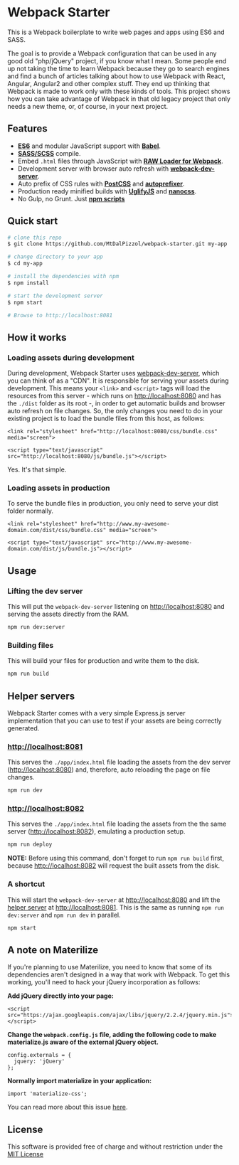 # Webpack Starter

This is a Webpack boilerplate to write web pages and apps using ES6 and SASS.

The goal is to provide a Webpack configuration that can be used in any good old "php/jQuery" project, if you know what I mean. Some people end up not taking the time to learn Webpack because they go to search engines and find a bunch of articles talking about how to use Webpack with React, Angular, Angular2 and other complex stuff. They end up thinking that Webpack is made to work only with these kinds of tools. This project shows how you can take advantage of Webpack in that old legacy project that only needs a new theme, or, of course, in your next project.

## Features

* **[ES6](http://www.ecma-international.org/ecma-262/6.0/)** and modular JavaScript support with **[Babel](https://babeljs.io/)**.
* **[SASS/SCSS](http://sass-lang.com/documentation/file.SCSS_FOR_SASS_USERS.html)** compile.
* Embed `.html` files through JavaScript with **[RAW Loader for Webpack](https://github.com/webpack/raw-loader)**.
* Development server with browser auto refresh with **[webpack-dev-server](https://webpack.github.io/docs/webpack-dev-server.html)**.
* Auto prefix of CSS rules with **[PostCSS](https://github.com/postcss/postcss)** and **[autoprefixer](https://github.com/postcss/autoprefixer)**.
* Production ready minified builds with **[UglifyJS](https://github.com/mishoo/UglifyJS)** and **[nanocss](http://cssnano.co/)**.
* No Gulp, no Grunt. Just **[npm scripts](https://docs.npmjs.com/misc/scripts)**

## Quick start

```bash
# clone this repo
$ git clone https://github.com/MtDalPizzol/webpack-starter.git my-app

# change directory to your app
$ cd my-app

# install the dependencies with npm
$ npm install

# start the development server
$ npm start

# Browse to http://localhost:8081
```

## How it works

### Loading assets during development
During development, Webpack Starter uses [webpack-dev-server](https://webpack.github.io/docs/webpack-dev-server.html), which you can think of as a "CDN". It is responsible for serving your assets during development. This means your `<link>` and `<script>` tags will load the resources from this server - which runs on [http://localhost:8080](http://localhost:8080) and has the `./dist` folder as its root -, in order to get automatic builds and browser auto refresh on file changes. So, the only changes you need to do in your existing project is to load the bundle files from this host, as follows:

    <link rel="stylesheet" href="http://localhost:8080/css/bundle.css" media="screen">

    <script type="text/javascript" src="http://localhost:8080/js/bundle.js"></script>

Yes. It's that simple.

### Loading assets in production

To serve the bundle files in production, you only need to serve your dist folder normally.

    <link rel="stylesheet" href="http://www.my-awesome-domain.com/dist/css/bundle.css" media="screen">

    <script type="text/javascript" src="http://www.my-awesome-domain.com/dist/js/bundle.js"></script>

## Usage

### Lifting the dev server
This will put the `webpack-dev-server` listening on [http://localhost:8080](http://localhost:8080) and serving the assets directly from the RAM.
```bash
npm run dev:server
```

### Building files
This will build your files for production and write them to the disk.
```bash
npm run build
```

## Helper servers
Webpack Starter comes with a very simple Express.js server implementation that you can use to test if your assets are being correctly generated.

### [http://localhost:8081](http://localhost:8081)
This serves the `./app/index.html` file loading the assets from the dev server ([http://localhost:8080](http://localhost:8080)) and, therefore, auto reloading the page on file changes.
```bash
npm run dev
```

### [http://localhost:8082](http://localhost:8082)
This serves the `./app/index.html` file loading the assets from the the same server ([http://localhost:8082](http://localhost:8082)), emulating a production setup.
```bash
npm run deploy
```

**NOTE:** Before using this command, don't forget to run `npm run build` first, because [http://localhost:8082](http://localhost:8082) will request the built assets from the disk.

### A shortcut
This will start the `webpack-dev-server` at [http://localhost:8080](http://localhost:8080) and lift the [helper server](#helper-servers) at [http://localhost:8081](http://localhost:8081). This is the same as running `npm run dev:server` and `npm run dev` in parallel.
```bash
npm start
```

## A note on Materilize

If you're planning to use Materilize, you need to know that some of its dependencies aren't designed in a way that work with Webpack. To get this working, you'll need to hack your jQuery incorporation as follows:

**Add jQuery directly into your page:**

    <script src="https://ajax.googleapis.com/ajax/libs/jquery/2.2.4/jquery.min.js"></script>

**Change the `webpack.config.js` file, adding the following code to make materialize.js aware of the external jQuery object.**

```
config.externals = {
  jquery: 'jQuery'
};
```

**Normally import materialize in your application:**

```
import 'materialize-css';
```

You can read more about this issue [here](https://github.com/InfomediaLtd/angular2-materialize/issues/20#issuecomment-253523617).

## License

This software is provided free of charge and without restriction under the [MIT License](/LICENSE)
